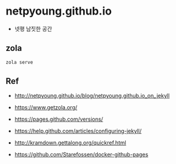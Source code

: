 # netpyoung.github.io

- 넷평 남짓한 공간

## zola

``` bash
zola serve
```

## Ref

- <http://netpyoung.github.io/blog/netpyoung.github.io_on_jekyll>
- <https://www.getzola.org/>

- <https://pages.github.com/versions/>
- <https://help.github.com/articles/configuring-jekyll/>
- <http://kramdown.gettalong.org/quickref.html>
- <https://github.com/Starefossen/docker-github-pages>
